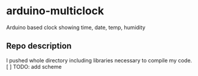 # arduino-multiclock
Arduino based clock showing time, date, temp, humidity

## Repo description

I pushed whole directory including libraries necessary to compile my code.
[ ] TODO: add scheme
